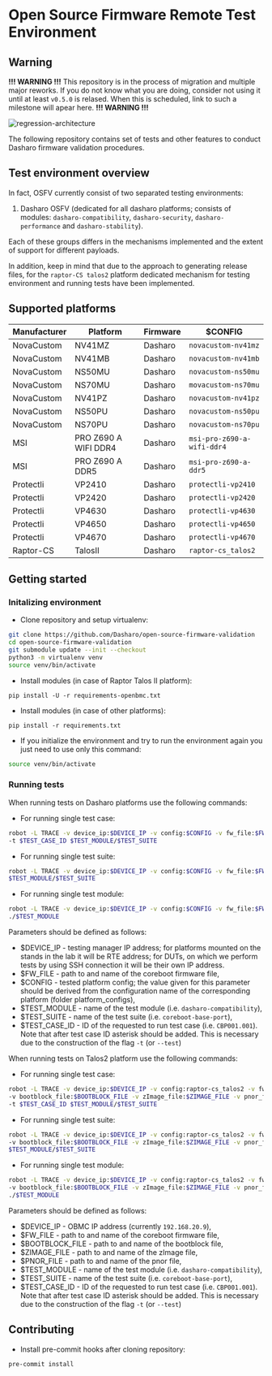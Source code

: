# Open Source Firmware Remote Test Environment

## Warning

**!!! WARNING !!!**
This repository is in the process of migration and multiple major reworks. If
you do not know what you are doing, consider not using it until at least
`v0.5.0` is relased. When this is scheduled, link to such a milestone will
apear here.
**!!! WARNING !!!**

![regression-architecture](https://cloud.3mdeb.com/index.php/s/KkERgGoniBtjfC4/preview)

The following repository contains set of tests and other features to conduct
Dasharo firmware validation procedures.

## Test environment overview

In fact, OSFV currently consist of two separated testing environments:

1. Dasharo OSFV (dedicated for all dasharo platforms; consists of modules:
  `dasharo-compatibility`, `dasharo-security`, `dasharo-performance` and
  `dasharo-stability`).

Each of these groups differs in the mechanisms implemented and the extent of
support for different payloads.

In addition, keep in mind that due to the approach to generating release files,
for the `raptor-CS talos2` platform dedicated mechanism for testing environment
and running tests have been implemented.

## Supported platforms

| Manufacturer | Platform             | Firmware                 |  $CONFIG                               |
|--------------|----------------------|--------------------------|----------------------------------------|
| NovaCustom   | NV41MZ               | Dasharo                  |  `novacustom-nv41mz`                   |
| NovaCustom   | NV41MB               | Dasharo                  |  `novacustom-nv41mb`                   |
| NovaCustom   | NS50MU               | Dasharo                  |  `novacustom-ns50mu`                   |
| NovaCustom   | NS70MU               | Dasharo                  |  `movacustom-ns70mu`                   |
| NovaCustom   | NV41PZ               | Dasharo                  |  `novacustom-nv41pz`                   |
| NovaCustom   | NS50PU               | Dasharo                  |  `novacustom-ns50pu`                   |
| NovaCustom   | NS70PU               | Dasharo                  |  `novacustom-ns70pu`                   |
| MSI          | PRO Z690 A WIFI DDR4 | Dasharo                  |  `msi-pro-z690-a-wifi-ddr4`            |
| MSI          | PRO Z690 A DDR5      | Dasharo                  |  `msi-pro-z690-a-ddr5`                 |
| Protectli    | VP2410               | Dasharo                  |  `protectli-vp2410`                    |
| Protectli    | VP2420               | Dasharo                  |  `protectli-vp2420`                    |
| Protectli    | VP4630               | Dasharo                  |  `protectli-vp4630`                    |
| Protectli    | VP4650               | Dasharo                  |  `protectli-vp4650`                    |
| Protectli    | VP4670               | Dasharo                  |  `protectli-vp4670`                    |
| Raptor-CS    | TalosII              | Dasharo                  |  `raptor-cs_talos2`                    |

## Getting started

### Initalizing environment

* Clone repository and setup virtualenv:

```bash
git clone https://github.com/Dasharo/open-source-firmware-validation
cd open-source-firmware-validation
git submodule update --init --checkout
python3 -m virtualenv venv
source venv/bin/activate
```

* Install modules (in case of Raptor Talos II platform):

```
pip install -U -r requirements-openbmc.txt
```

* Install modules (in case of other platforms):

```
pip install -r requirements.txt
```

* If you initialize the environment and try to run the environment again you
  just need to use only this command:

```bash
source venv/bin/activate
```

### Running tests

When running tests on Dasharo platforms use the following commands:

* For running single test case:

```bash
robot -L TRACE -v device_ip:$DEVICE_IP -v config:$CONFIG -v fw_file:$FW_FILE \
-t $TEST_CASE_ID $TEST_MODULE/$TEST_SUITE
```

* For running single test suite:

```bash
robot -L TRACE -v device_ip:$DEVICE_IP -v config:$CONFIG -v fw_file:$FW_FILE \
$TEST_MODULE/$TEST_SUITE
```

* For running single test module:

```bash
robot -L TRACE -v device_ip:$DEVICE_IP -v config:$CONFIG -v fw_file:$FW_FILE \
./$TEST_MODULE
```

Parameters should be defined as follows:

* $DEVICE_IP - testing manager IP address; for platforms mounted on the stands
  in the lab it will be RTE address; for DUTs, on which we perform tests by
  using SSH connection it will be their own IP address.
* $FW_FILE - path to and name of the coreboot firmware file,
* $CONFIG - tested platform config; the value given for this parameter should be
  derived from the configuration name of the corresponding platform (folder
  platform_configs),
* $TEST_MODULE - name of the test module (i.e. `dasharo-compatibility`),
* $TEST_SUITE - name of the test suite (i.e. `coreboot-base-port`),
* $TEST_CASE_ID - ID of the requested to run test case (i.e. `CBP001.001`).
  Note that after test case ID asterisk should be added. This is necessary due
  to the construction of the flag `-t` (or `--test`)

When running tests on Talos2 platform use the following commands:

* For running single test case:

```bash
robot -L TRACE -v device_ip:$DEVICE_IP -v config:raptor-cs_talos2 -v fw_file:$FW_FILE \
-v bootblock_file:$BOOTBLOCK_FILE -v zImage_file:$ZIMAGE_FILE -v pnor_file:$PNOR_FILE \
-t $TEST_CASE_ID $TEST_MODULE/$TEST_SUITE
```

* For running single test suite:

```bash
robot -L TRACE -v device_ip:$DEVICE_IP -v config:raptor-cs_talos2 -v fw_file:$FW_FILE \
-v bootblock_file:$BOOTBLOCK_FILE -v zImage_file:$ZIMAGE_FILE -v pnor_file:$PNOR_FILE \
$TEST_MODULE/$TEST_SUITE
```

* For running single test module:

```bash
robot -L TRACE -v device_ip:$DEVICE_IP -v config:raptor-cs_talos2 -v fw_file:$FW_FILE \
-v bootblock_file:$BOOTBLOCK_FILE -v zImage_file:$ZIMAGE_FILE -v pnor_file:$PNOR_FILE \
./$TEST_MODULE
```

Parameters should be defined as follows:

* $DEVICE_IP - OBMC IP address (currently `192.168.20.9`),
* $FW_FILE - path to and name of the coreboot firmware file,
* $BOOTBLOCK_FILE - path to and name of the bootblock file,
* $ZIMAGE_FILE - path to and name of the zImage file,
* $PNOR_FILE - path to and name of the pnor file,
* $TEST_MODULE - name of the test module (i.e. `dasharo-compatibility`),
* $TEST_SUITE - name of the test suite (i.e. `coreboot-base-port`),
* $TEST_CASE_ID - ID of the requested to run test case (i.e. `CBP001.001`).
  Note that after test case ID asterisk should be added. This is necessary due
  to the construction of the flag `-t` (or `--test`)

## Contributing

* Install pre-commit hooks after cloning repository:

```bash
pre-commit install
```
